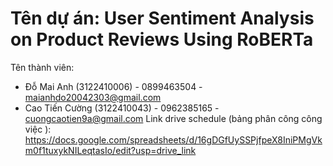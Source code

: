 # Tên dự án: User Sentiment Analysis on Product Reviews Using RoBERTa
Tên thành viên:
+ Đỗ Mai Anh (3122410006) - 0899463504  - maianhdo20042303@gmail.com
+ Cao Tiến Cường (3122410043) - 0962385165 - cuongcaotien9a@gmail.com
 Link drive schedule (bảng phân công công việc ): https://docs.google.com/spreadsheets/d/16gDGfUySSPjfpeX8IniPMgVkm0f1tuxykNILeqtasIo/edit?usp=drive_link
